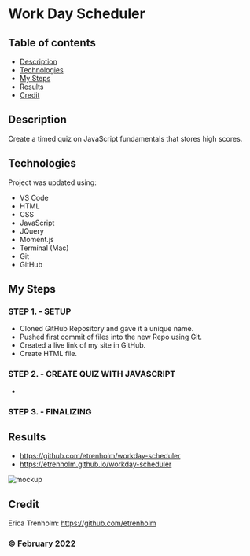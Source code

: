 # Work Day Scheduler

## Table of contents
* [Description](#description)
* [Technologies](#technologies)
* [My Steps](#my-steps)
* [Results](#results)
* [Credit](#credit)

## Description
Create a timed quiz on JavaScript fundamentals that stores high scores.
	
## Technologies
Project was updated using:
* VS Code
* HTML
* CSS
* JavaScript
* JQuery
* Moment.js
* Terminal (Mac)
* Git
* GitHub

## My Steps
### STEP 1. - SETUP
* Cloned GitHub Repository and gave it a unique name.
* Pushed first commit of files into the new Repo using Git.
* Created a live link of my site in GitHub.
* Create HTML file.

### STEP 2. - CREATE QUIZ WITH JAVASCRIPT
* 


### STEP 3. - FINALIZING



## Results

* https://github.com/etrenholm/workday-scheduler
* https://etrenholm.github.io/workday-scheduler

![mockup](./)

## Credit

Erica Trenholm: https://github.com/etrenholm

### ©️ February 2022

